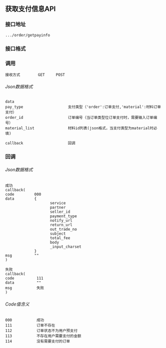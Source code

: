 ## 获取支付信息API ##
### 接口地址


```
.../order/getpayinfo
```

### 接口格式

### 调用 

```
接收方式        GET     POST
```

###### Json数据格式
```
data
pay_type                    支付类型（'order':订单支付,'material':材料订单支付）
order_id                    订单编号（当订单类型位订单支付时，需要输入订单编号）
material_list               材料id列表(json格式，当支付类型为material时必填)

callback                    回调
```

### 回调
###### Json数据格式

```
成功
callback(
code         000
data         {
                    service     
                    partner
                    seller_id
                    payment_type
                    notify_url
                    return_url
                    out_trade_no
                    subject
                    total_fee
                    body
                    _input_charset
             }
msg          ""
)
```

```
失败
callback(
code          111
data          ""
msg           失败
)
```
###### Code值含义

```
000           成功
111           订单不存在
112           订单状态不为用户预支付
113           不存在用户需要支付的金额
114           没有需要支付的订单

```
